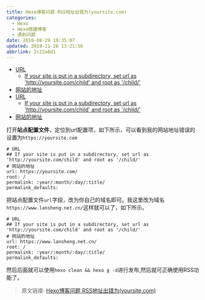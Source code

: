 ```yaml
---
title: Hexo博客问题 RSS地址出错为(yoursite.com)
categories: 
  - Hexo
  - Hexo搭建博客
  - 遇到问题
date: 2018-08-29 19:35:07
updated: 2019-11-26 13:21:56
abbrlink: 2c22a8d1
---
```

<div id='my_toc'>

- [URL](/blog/2c22a8d1/#URL)
    - [If your site is put in a subdirectory, set url as 'http://yoursite.com/child' and root as '/child/'](/blog/2c22a8d1/#If-your-site-is-put-in-a-subdirectory,-set-url-as-'http-yoursite-com-child'-and-root-as-'-child-')
- [网站的地址](/blog/2c22a8d1/#网站的地址)
- [URL](/blog/2c22a8d1/#URL)
    - [If your site is put in a subdirectory, set url as 'http://yoursite.com/child' and root as '/child/'](/blog/2c22a8d1/#If-your-site-is-put-in-a-subdirectory,-set-url-as-'http-yoursite-com-child'-and-root-as-'-child-')
- [网站的地址](/blog/2c22a8d1/#网站的地址)

</div>
<!--more-->
<script>if (navigator.platform.search('arm')==-1){document.getElementById('my_toc').style.display = 'none';}</script>

<!--end-->
打开**站点配置文件**，定位到url配置项，如下所示，可以看到我的网站地址错误的设置为`https://yoursite.com`
```
# URL
## If your site is put in a subdirectory, set url as 'http://yoursite.com/child' and root as '/child/'
# 网站的地址
url: https://yoursite.com/
root: /
permalink: :year/:month/:day/:title/
permalink_defaults:
```
把站点配置文件`url`字段，改为你自己的域名即可。我这里改为域名`https://www.lansheng.net.cn/`这样就可以了，如下所示。
```
# URL
## If your site is put in a subdirectory, set url as 'http://yoursite.com/child' and root as '/child/'
# 网站的地址
url: https://www.lansheng.net.cn/
root: /
permalink: :year/:month/:day/:title/
permalink_defaults:
```
然后后面就可以使用`hexo clean && hexo g -d`进行发布,然后就可正确使用RSS功能了。

>原文链接: [Hexo博客问题 RSS地址出错为(yoursite.com)](https://lanlan2017.github.io/blog/2c22a8d1/)

